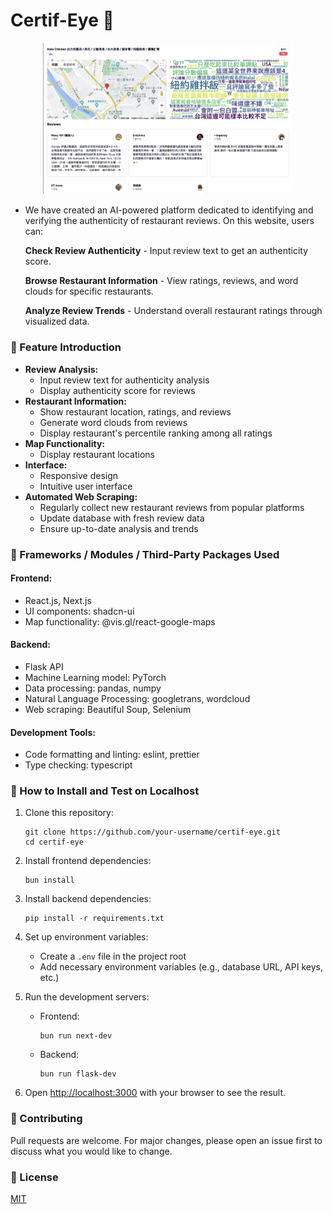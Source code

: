 # Certif-Eye 👀

<p align="center">
  <img width="400" alt="Certif-Eye Logo" src="assets/screenshot.png">
</p>

- We have created an AI-powered platform dedicated to identifying and verifying the authenticity of restaurant reviews. On this website, users can:

  **Check Review Authenticity** - Input review text to get an authenticity score.

  **Browse Restaurant Information** - View ratings, reviews, and word clouds for specific restaurants.

  **Analyze Review Trends** - Understand overall restaurant ratings through visualized data.

### 👀 Feature Introduction

- **Review Analysis:**
    - Input review text for authenticity analysis
    - Display authenticity score for reviews
- **Restaurant Information:**
    - Show restaurant location, ratings, and reviews
    - Generate word clouds from reviews
    - Display restaurant's percentile ranking among all ratings
- **Map Functionality:**
    - Display restaurant locations
- **Interface:**
    - Responsive design
    - Intuitive user interface
- **Automated Web Scraping:**
    - Regularly collect new restaurant reviews from popular platforms
    - Update database with fresh review data
    - Ensure up-to-date analysis and trends

### 👀 Frameworks / Modules / Third-Party Packages Used

#### Frontend:
- React.js, Next.js
- UI components: shadcn-ui
- Map functionality: @vis.gl/react-google-maps

#### Backend:
- Flask API
- Machine Learning model: PyTorch
- Data processing: pandas, numpy
- Natural Language Processing: googletrans, wordcloud
- Web scraping: Beautiful Soup, Selenium

#### Development Tools:
- Code formatting and linting: eslint, prettier
- Type checking: typescript

### 👀 How to Install and Test on Localhost

1. Clone this repository:
   ```
   git clone https://github.com/your-username/certif-eye.git
   cd certif-eye
   ```

2. Install frontend dependencies:
   ```
   bun install
   ```

3. Install backend dependencies:
   ```
   pip install -r requirements.txt
   ```

4. Set up environment variables:
   - Create a `.env` file in the project root
   - Add necessary environment variables (e.g., database URL, API keys, etc.)

5. Run the development servers:
   - Frontend:
     ```
     bun run next-dev
     ```
   - Backend:
     ```
     bun run flask-dev
     ```

6. Open [http://localhost:3000](http://localhost:3000) with your browser to see the result.

### 👀 Contributing

Pull requests are welcome. For major changes, please open an issue first to discuss what you would like to change.

### 👀 License

[MIT](https://choosealicense.com/licenses/mit/)